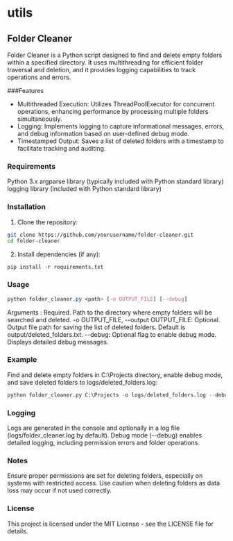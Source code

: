# utils

## Folder Cleaner

Folder Cleaner is a Python script designed to find and delete empty folders within a specified directory. It uses multithreading for efficient folder traversal and deletion, and it provides logging capabilities to track operations and errors.

###Features
- Multithreaded Execution: Utilizes ThreadPoolExecutor for concurrent operations, enhancing performance by processing multiple folders simultaneously.
- Logging: Implements logging to capture informational messages, errors, and debug information based on user-defined debug mode.
- Timestamped Output: Saves a list of deleted folders with a timestamp to facilitate tracking and auditing.

### Requirements
Python 3.x
argparse library (typically included with Python standard library)
logging library (included with Python standard library)

### Installation
1. Clone the repository:
```bash
git clone https://github.com/yourusername/folder-cleaner.git
cd folder-cleaner
```
2. Install dependencies (if any):
```
pip install -r requirements.txt
```
### Usage
```css
python folder_cleaner.py <path> [-o OUTPUT_FILE] [--debug]
```
Arguments
    <path>: Required. Path to the directory where empty folders will be searched and deleted.
    -o OUTPUT_FILE, --output OUTPUT_FILE: Optional. Output file path for saving the list of deleted folders. Default is output/deleted_folders.txt.
    --debug: Optional flag to enable debug mode. Displays detailed debug messages.

### Example
Find and delete empty folders in C:\Projects directory, enable debug mode, and save deleted folders to logs/deleted_folders.log:
```python
python folder_cleaner.py C:\Projects -o logs/deleted_folders.log --debug
```
### Logging
Logs are generated in the console and optionally in a log file (logs/folder_cleaner.log by default).
Debug mode (--debug) enables detailed logging, including permission errors and folder operations.

### Notes
Ensure proper permissions are set for deleting folders, especially on systems with restricted access.
Use caution when deleting folders as data loss may occur if not used correctly.

### License
This project is licensed under the MIT License - see the LICENSE file for details.
